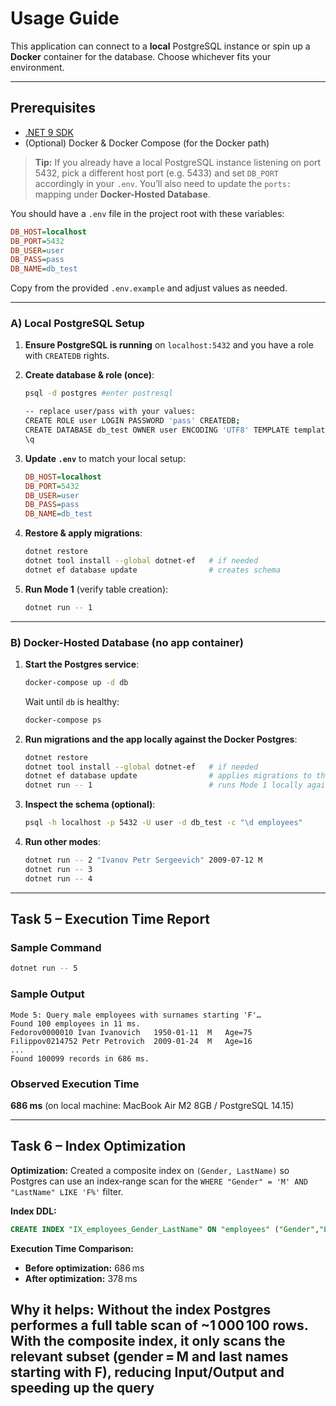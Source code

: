 # Usage Guide

This application can connect to a **local** PostgreSQL instance or spin up a **Docker** container for the database. Choose whichever fits your environment.

---

## Prerequisites

* [.NET 9 SDK](https://dotnet.microsoft.com/download)
* (Optional) Docker & Docker Compose (for the Docker path)

> **Tip:** If you already have a local PostgreSQL instance listening on port 5432, pick a different host port (e.g. 5433) and set `DB_PORT` accordingly in your `.env`. You’ll also need to update the `ports:` mapping under **Docker-Hosted Database**.

You should have a `.env` file in the project root with these variables:

```ini
DB_HOST=localhost
DB_PORT=5432
DB_USER=user
DB_PASS=pass
DB_NAME=db_test
```

Copy from the provided `.env.example` and adjust values as needed.

---

### A) Local PostgreSQL Setup

1. **Ensure PostgreSQL is running** on `localhost:5432` and you have a role with `CREATEDB` rights.

2. **Create database & role (once)**:

   ```bash
   psql -d postgres #enter postresql

   -- replace user/pass with your values:
   CREATE ROLE user LOGIN PASSWORD 'pass' CREATEDB;
   CREATE DATABASE db_test OWNER user ENCODING 'UTF8' TEMPLATE template0;
   \q
   ```

3. **Update `.env`** to match your local setup:

   ```ini
   DB_HOST=localhost
   DB_PORT=5432
   DB_USER=user
   DB_PASS=pass
   DB_NAME=db_test
   ```

4. **Restore & apply migrations**:

   ```bash
   dotnet restore
   dotnet tool install --global dotnet-ef   # if needed
   dotnet ef database update                # creates schema
   ```

5. **Run Mode 1** (verify table creation):

   ```bash
   dotnet run -- 1
   ```

---

### B) Docker-Hosted Database (no app container)

1. **Start the Postgres service**:

   ```bash
   docker-compose up -d db
   ```

   Wait until `db` is healthy:

   ```bash
   docker-compose ps
   ```

2. **Run migrations and the app locally against the Docker Postgres**:

   ```bash
   dotnet restore
   dotnet tool install --global dotnet-ef   # if needed
   dotnet ef database update                # applies migrations to the Docker DB
   dotnet run -- 1                          # runs Mode 1 locally against Docker DB
   ```

3. **Inspect the schema (optional)**:

   ```bash
   psql -h localhost -p 5432 -U user -d db_test -c "\d employees"
   ```

4. **Run other modes**:

   ```bash
   dotnet run -- 2 "Ivanov Petr Sergeevich" 2009-07-12 M
   dotnet run -- 3
   dotnet run -- 4
   ```

---

## Task 5 – Execution Time Report

### Sample Command

```bash
dotnet run -- 5
```

### Sample Output

```
Mode 5: Query male employees with surnames starting 'F'…
Found 100 employees in 11 ms.
Fedorov0000010 Ivan Ivanovich	1950-01-11	M	Age=75
Filippov0214752 Petr Petrovich	2009-01-24	M	Age=16
...
Found 100099 records in 686 ms.
```

### Observed Execution Time

**686 ms** (on local machine: MacBook Air M2 8GB / PostgreSQL 14.15)

---

## Task 6 – Index Optimization

**Optimization:** Created a composite index on `(Gender, LastName)` so Postgres can use an index‑range scan for the `WHERE "Gender" = 'M' AND "LastName" LIKE 'F%'` filter.

**Index DDL:**

```sql
CREATE INDEX "IX_employees_Gender_LastName" ON "employees" ("Gender","LastName");
```

**Execution Time Comparison:**

* **Before optimization:** 686 ms
* **After optimization:** 378 ms

**Why it helps:**
Without the index Postgres performes a full table scan of \~1 000 100 rows. With the composite index, it only scans the relevant subset (gender = M and last names starting with F), reducing Input/Output and speeding up the query
-----------------------------------------------------------------------------------------------------------------------------------------------------------------------------------------------------------------------------------------
